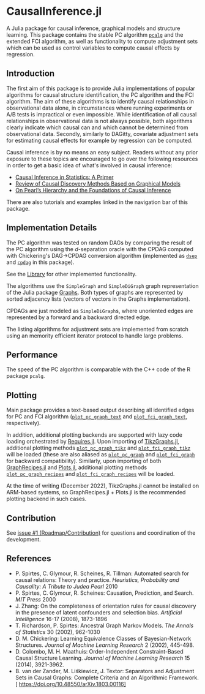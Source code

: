 # CausalInference.jl

A Julia package for causal inference, graphical models and structure learning. This package contains the stable PC algorithm [`pcalg`](@ref) and the extended FCI algorithm, as well as functionality to compute adjustment sets which can be used as control variables to compute causal effects by regression. 

## Introduction

The first aim of this package is to provide Julia implementations of popular algorithms for causal structure identification, the PC algorithm and the FCI algorithm. The aim of these algorithms is to identify causal relationships in observational data alone, in circumstances where running experiments or A/B tests is impractical or even impossible. While identification of all causal relationships in observational data is not always possible, both algorithms clearly indicate which causal can and which cannot be determined from observational data. Secondly, similarly to DAGitty, covariate adjustment sets for estimating causal effects for example by regression can be computed. 

Causal inference is by no means an easy subject. Readers without any prior exposure to these topics are encouraged to go over the following resources in order to get a basic idea of what's involved in causal inference:

- [Causal Inference in Statistics: A Primer](https://www.wiley.com/en-gb/Causal+Inference+in+Statistics%3A+A+Primer-p-9781119186847)
- [Review of Causal Discovery Methods Based on Graphical Models](https://www.frontiersin.org/articles/10.3389/fgene.2019.00524/full)
- [On Pearl’s Hierarchy and the Foundations of Causal Inference](https://causalai.net/r60.pdf)

There are also tutorials and examples linked in the navigation bar of this package.

## Implementation Details

The PC algorithm was tested on random DAGs by comparing the result of the PC algorithm using the *d*-separation oracle with the CPDAG computed with Chickering's DAG->CPDAG conversion algorithm (implemented as [`dsep`](@ref) and [`cpdag`](@ref) in this package).

See the [Library](https://mschauer.github.io/CausalInference.jl/latest/library/) for other implemented functionality.

The algorithms use the `SimpleGraph` and `SimpleDiGraph` graph representation of the Julia package [Graphs](https://github.com/JuliaGraphs/Graphs.jl).
Both types of graphs are represented by sorted adjacency lists (vectors of vectors in the Graphs implementation).

CPDAGs are just modeled as `SimpleDiGraph`s, where unoriented edges are represented by a forward and a backward directed edge.

The listing algorithms for adjustment sets are implemented from scratch using an memority efficient iterator protocol to handle large problems.

## Performance
The speed of the PC algorithm is comparable with the C++ code of the R package `pcalg`.

## Plotting
Main package provides a text-based output describing all identified edges for PC and FCI algorithm ([`plot_pc_graph_text`](@ref) and [`plot_fci_graph_text`](@ref), respectively).

In addition, additional plotting backends are supported with lazy code loading orchestrated by [Requires.jl](https://github.com/JuliaPackaging/Requires.jl). Upon importing of [TikzGraphs.jl](https://github.com/JuliaTeX/TikzGraphs.jl), additional plotting methods [`plot_pc_graph_tikz`](@ref) and [`plot_fci_graph_tikz`](@ref) will be loaded (these are also aliased as [`plot_pc_graph`](@ref) and [`plot_fci_graph`](@ref) for backward compatibility). Similarly, upon importing of both [GraphRecipes.jl](https://github.com/JuliaPlots/GraphRecipes.jl) and [Plots.jl](https://github.com/JuliaPlots/Plots.jl), additional plotting methods [`plot_pc_graph_recipes`](@ref) and [`plot_fci_graph_recipes`](@ref) will be loaded.

At the time of writing (December 2022), TikzGraphs.jl cannot be installed on ARM-based systems, so GraphRecipes.jl + Plots.jl is the recommended plotting backend in such cases.

## Contribution
See [issue #1 (Roadmap/Contribution)](https://github.com/mschauer/CausalInference.jl/issues/1) for questions and coordination of the development.

## References

* P. Spirtes, C. Glymour, R. Scheines, R. Tillman: Automated search for causal relations: Theory and practice. *Heuristics, Probability and Causality: A Tribute to Judea Pearl* 2010
* P. Spirtes, C. Glymour, R. Scheines: Causation, Prediction, and Search. *MIT Press* 2000
* J. Zhang: On the completeness of orientation rules for causal discovery in the presence of latent confounders and selection bias. *Artificial Intelligence* 16-17 (2008), 1873-1896
* T. Richardson, P. Spirtes: Ancestral Graph Markov Models. *The Annals of Statistics* 30 (2002), 962-1030
* D. M. Chickering: Learning Equivalence Classes of Bayesian-Network Structures. *Journal of Machine Learning Research* 2 (2002), 445-498.
* D. Colombo, M. H. Maathuis: Order-Independent Constraint-Based Causal Structure Learning. *Journal of Machine Learning Research* 15 (2014), 3921-3962.
* B. van der Zander, M. Liśkiewicz, J. Textor: Separators and Adjustment Sets in Causal Graphs: Complete Criteria and an Algorithmic Framework. [
https://doi.org/10.48550/arXiv.1803.00116]


